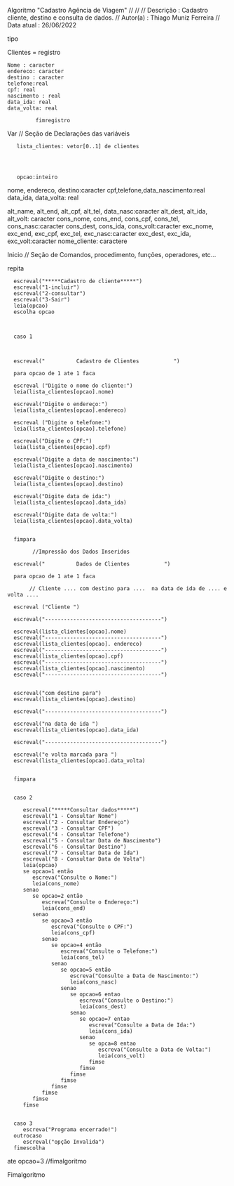 Algoritmo "Cadastro Agência de Viagem"
//
//
// Descrição   : Cadastro cliente, destino e consulta de dados.
// Autor(a)    : Thiago Muniz Ferreira
// Data atual  : 26/06/2022

tipo

   Clientes = registro

    Nome : caracter
    endereco: caracter
    destino : caracter
    telefone:real
    cpf: real
    nascimento : real
    data_ida: real
    data_volta: real

             fimregistro


Var
   // Seção de Declarações das variáveis


       lista_clientes: vetor[0..1] de clientes




       opcao:inteiro

   nome, endereco, destino:caracter
   cpf,telefone,data_nascimento:real
   data_ida, data_volta: real
   
   alt_name, alt_end, alt_cpf, alt_tel, data_nasc:caracter
   alt_dest, alt_ida, alt_volt: caracter
   cons_nome, cons_end, cons_cpf, cons_tel, cons_nasc:caracter
   cons_dest, cons_ida, cons_volt:caracter
   exc_nome, exc_end, exc_cpf, exc_tel, exc_nasc:caracter
   exc_dest, exc_ida, exc_volt:caracter
   nome_cliente: caractere
   




Inicio
   // Seção de Comandos, procedimento, funções, operadores, etc...






   repita





      escreval("*****Cadastro de cliente*****")
      escreval("1-incluir")
      escreval("2-consultar")
      escreval("3-Sair")
      leia(opcao)
      escolha opcao


   
      caso 1



      escreval("          Cadastro de Clientes           ")

      para opcao de 1 ate 1 faca

      escreval ("Digite o nome do cliente:")
      leia(lista_clientes[opcao].nome)

      escreval("Digite o endereço:")
      leia(lista_clientes[opcao].endereco)
      
      escreval ("Digite o telefone:")
      leia(lista_clientes[opcao].telefone)

      escreval("Digite o CPF:")
      leia(lista_clientes[opcao].cpf)

      escreval("Digite a data de nascimento:")
      leia(lista_clientes[opcao].nascimento)

      escreval("Digite o destino:")
      leia(lista_clientes[opcao].destino)

      escreval("Digite data de ida:")
      leia(lista_clientes[opcao].data_ida)

      escreval("Digite data de volta:")
      leia(lista_clientes[opcao].data_volta)


      fimpara

            //Impressão dos Dados Inseridos

      escreval("          Dados de Clientes           ")

      para opcao de 1 ate 1 faca

           // Cliente .... com destino para ....  na data de ida de .... e volta ....

      escreval ("Cliente ")

      escreval("-------------------------------------")

      escreval(lista_clientes[opcao].nome)
      escreval("-------------------------------------")
      escreval(lista_clientes[opcao]. endereco)
      escreval("-------------------------------------")
      escreval(lista_clientes[opcao].cpf)
      escreval("-------------------------------------")
      escreval(lista_clientes[opcao].nascimento)
      escreval("-------------------------------------")


      escreval("com destino para")
      escreval(lista_clientes[opcao].destino)

      escreval("-------------------------------------")

      escreval("na data de ida ")
      escreval(lista_clientes[opcao].data_ida)

      escreval("-------------------------------------")

      escreval("e volta marcada para ")
      escreval(lista_clientes[opcao].data_volta)


      fimpara


      caso 2

         escreval("*****Consultar dados*****")
         escreval("1 - Consultar Nome")
         escreval("2 - Consultar Endereço")
         escreval("3 - Consultar CPF")
         escreval("4 - Consultar Telefone")
         escreval("5 - Consultar Data de Nascimento")
         escreval("6 - Consultar Destino")
         escreval("7 - Consultar Data de Ida")
         escreval("8 - Consultar Data de Volta")
         leia(opcao)
         se opcao=1 então
            escreva("Consulte o Nome:")
            leia(cons_nome)
         senao
            se opcao=2 então
               escreva("Consulte o Endereço:")
               leia(cons_end)
            senao
               se opcao=3 então
                  escreva("Consulte o CPF:")
                  leia(cons_cpf)
               senao
                  se opcao=4 então
                     escreva("Consulte o Telefone:")
                     leia(cons_tel)
                  senao
                     se opcao=5 então
                        escreva("Consulte a Data de Nascimento:")
                        leia(cons_nasc)
                     senao
                        se opcao=6 entao
                           escreva("Consulte o Destino:")
                           leia(cons_dest)
                        senao
                           se opcao=7 entao
                              escreva("Consulte a Data de Ida:")
                              leia(cons_ida)
                           senao
                              se opca=8 entao
                                 escreva("Consulte a Data de Volta:")
                                 leia(cons_volt)
                              fimse
                           fimse
                        fimse
                     fimse
                  fimse
               fimse
            fimse
         fimse


      caso 3
         escreva("Programa encerrado!")
      outrocaso
         escreval("opção Invalida")
      fimescolha
   ate opcao=3
//fimalgoritmo




Fimalgoritmo
